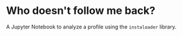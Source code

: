 # Who doesn't follow me back?

A Jupyter Notebook to analyze a profile using the `instaloader` library.
